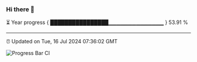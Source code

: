 ### Hi there 👋

⏳ Year progress { ████████████████▁▁▁▁▁▁▁▁▁▁▁▁▁▁ } 53.91 %

---

⏰ Updated on Tue, 16 Jul 2024 07:36:02 GMT

![Progress Bar CI](https://github.com/IshwaranRudhara/GIT-ACTION/workflows/Progress%20Bar%20CI/badge.svg)
